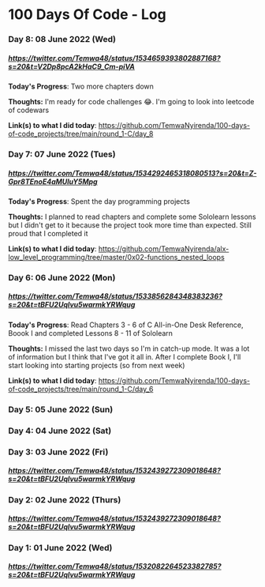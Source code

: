 # 100 Days Of Code - Log

### Day 8: 08 June 2022 (Wed)
##### https://twitter.com/Temwa48/status/1534659393802887168?s=20&t=V2Dp8pcA2kHaC9_Cm-piVA

**Today's Progress**: Two more chapters down

**Thoughts:** I'm ready for code challenges 😂. I'm going to look into leetcode of codewars

**Link(s) to what I did today**: https://github.com/TemwaNyirenda/100-days-of-code_projects/tree/main/round_1-C/day_8


### Day 7: 07 June 2022 (Tues)
##### https://twitter.com/Temwa48/status/1534292465318080513?s=20&t=Z-Gpr8TEnoE4aMUluY5Mpg

**Today's Progress**: Spent the day programming projects

**Thoughts:** I planned to read chapters and complete some Sololearn lessons but I didn't get to it because the project took more time than expected. Still proud that I completed it 

**Link(s) to what I did today**: https://github.com/TemwaNyirenda/alx-low_level_programming/tree/master/0x02-functions_nested_loops

### Day 6: 06 June 2022 (Mon)
##### https://twitter.com/Temwa48/status/1533856284348383236?s=20&t=tBFU2Uqlvu5warmkYRWqug

**Today's Progress**: Read Chapters 3 - 6 of C All-in-One Desk Reference, Boook I and completed Lessons 8 - 11 of Sololearn

**Thoughts:** I missed the last two days so I'm in catch-up mode. It was a lot of information but I think that I've got it all in. After I complete Book I, I'll start looking into starting projects (so from next week)

**Link(s) to what I did today**: https://github.com/TemwaNyirenda/100-days-of-code_projects/tree/main/round_1-C/day_6

### Day 5: 05 June 2022 (Sun)

### Day 4: 04 June 2022 (Sat)

### Day 3: 03 June 2022 (Fri)
##### https://twitter.com/Temwa48/status/1532439272309018648?s=20&t=tBFU2Uqlvu5warmkYRWqug

### Day 2: 02 June 2022 (Thurs)
##### https://twitter.com/Temwa48/status/1532439272309018648?s=20&t=tBFU2Uqlvu5warmkYRWqug

### Day 1: 01 June 2022 (Wed)
##### https://twitter.com/Temwa48/status/1532082264523382785?s=20&t=tBFU2Uqlvu5warmkYRWqug
